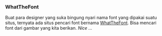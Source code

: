 ### WhatTheFont

Buat para designer yang suka bingung nyari nama font yang dipakai suatu situs, ternyata ada situs pencari font bernama [WhatTheFont](http://www.myfonts.com/WhatTheFont/). Bisa mencari font dari gambar yang kita berikan. _Nice ..._

<!-- {"time": "2008-05-29 16:22:21", "title": "WhatTheFont"} -->
